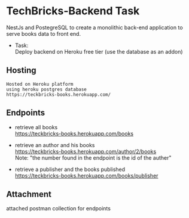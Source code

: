# TechBricks-Backend Task
NestJs and PostegreSQL to create a monolithic back-end application to serve books 
data to front end.
* Task:   
Deploy backend on Heroku free tier (use the database as an addon)

## Hosting

```
Hosted on Heroku platform 
using heroku postgres database
https://teckbricks-books.herokuapp.com/
```


## Endpoints

* retrieve all books  
  https://teckbricks-books.herokuapp.com/books
  
  
*  retrieve an author and his books   
  https://teckbricks-books.herokuapp.com/author/2/books   
    Note: "the number found in the endpoint is the id of the auther"  
  
  
*  retrieve a publisher and the books published   
  https://teckbricks-books.herokuapp.com/books/publisher
  
  
  ## Attachment
  
  attached postman collection for endpoints

